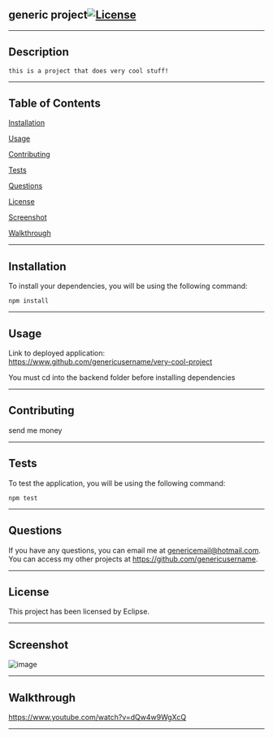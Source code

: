 
## generic project[![License](https://img.shields.io/badge/License-EPL%201.0-red.svg)](https://opensource.org/licenses/EPL-1.0)

---
## Description

    this is a project that does very cool stuff!

---



## Table of Contents

[Installation](#installation)

[Usage](#usage)

[Contributing](#contributing)

[Tests](#tests)

[Questions](#questions)

[License](#license)

[Screenshot](#screenshot)

[Walkthrough](#walkthrough)

---



## Installation

To install your dependencies, you will be using the following command:

    npm install

---




## Usage

Link to deployed application: https://www.github.com/genericusername/very-cool-project

You must cd into the backend folder before installing dependencies

---




## Contributing

send me money

---



## Tests

To test the application, you will be using the following command:

    npm test

---




## Questions

If you have any questions, you can email me at genericemail@hotmail.com. You can access my other projects at https://github.com/genericusername.


---



## License

This project has been licensed by Eclipse.

---



## Screenshot

![image](https://user-images.githubusercontent.com/82626937/138428443-493dd7c2-3ffb-4374-a0a8-97a27f62e847.png)

---



## Walkthrough

https://www.youtube.com/watch?v=dQw4w9WgXcQ

---

